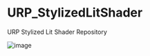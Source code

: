 # URP_StylizedLitShader
URP Stylized Lit Shader Repository


![image](https://user-images.githubusercontent.com/35050187/100261095-9adcfc00-2f8d-11eb-8d21-866438c88b71.png)
